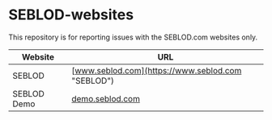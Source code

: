 SEBLOD-websites
===============

This repository is for reporting issues with the SEBLOD.com websites only.

| Website  | URL |
| ------------- | ------------- |
| SEBLOD  | [www.seblod.com](https://www.seblod.com "SEBLOD")  |
| SEBLOD Demo  | [demo.seblod.com](https://demo.seblod.com "SEBLOD Demo")  |
